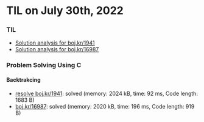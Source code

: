 # **TIL on July 30th, 2022**
### TIL
- [Solution analysis for boj.kr/1941](../../../Problem%20Solving/Solution%20study/sol-study-1941-07-30-2022.md)
- [Solution analysis for boj.kr/16987](../../../Problem%20Solving/Solution%20study/sol-study-16987-07-30-2022.md)


### Problem Solving Using C
#### Backtrakcing
- [resolve boj.kr/1941](../../../Problem%20Solving/boj/backtracking/1941-re-07-29-2022.cpp): solved (memory: 2024 kB, time: 92 ms, Code length: 1683 B)
- [boj.kr/16987](../../../Problem%20Solving/boj/backtracking/16987-07-30-2022.cpp): solved (memory: 2020 kB, time: 196 ms, Code length: 919 B)